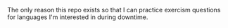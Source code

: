 The only reason this repo exists so that I can practice exercism questions for languages I'm interested in during downtime.
